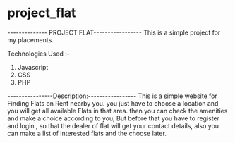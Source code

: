 # project_flat

-------------- PROJECT FLAT-----------------
This is a simple project for my placements.

Technologies Used :-
1. Javascript
2. CSS
3. PHP


----------------Description:-----------------
This is a simple website for Finding Flats on Rent nearby you. you just have to choose a location and you will get all available Flats in that area.
then you can check the amenities and make a choice according to you, But before that you have to register and login , so that the dealer of flat will get your 
contact details, also you can make a list of interested flats and the choose later.

